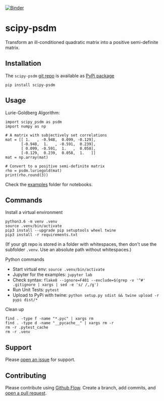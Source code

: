 [![Binder](https://mybinder.org/badge.svg)](https://mybinder.org/v2/gh/ulf1/scipy-psdm/master?urlpath=lab)

# scipy-psdm
Transform an ill-conditioned quadratic matrix into a positive semi-definite matrix.

## Installation
The `scipy-psdm` [git repo](http://github.com/ulf1/scipy-psdm) is available as [PyPi package](https://pypi.org/project/scipy-psdm)

```
pip install scipy-psdm
```


## Usage
Lurie-Goldberg Algorithm:

```
import scipy_psdm as psdm
import numpy as np

# A matrix with subjectively set correlations
mat = [[ 1.   , -0.948,  0.099, -0.129],
       [-0.948,  1.   , -0.591,  0.239],
       [ 0.099, -0.591,  1.   ,  0.058],
       [-0.129,  0.239,  0.058,  1.   ]]
mat = np.array(mat)

# Convert to a positive semi-definite matrix
rho = psdm.luriegold(mat)
print(rho.round(3))
```

Check the [examples](https://github.com/ulf1/scipy-psdm/tree/master/examples) folder for notebooks.


## Commands
Install a virtual environment

```
python3.6 -m venv .venv
source .venv/bin/activate
pip3 install --upgrade pip setuptools wheel twine
pip3 install -r requirements.txt
```

(If your git repo is stored in a folder with whitespaces, then don't use the subfolder `.venv`. Use an absolute path without whitespaces.)

Python commands

* Start virtual env: `source .venv/bin/activate`
* Jupyter for the examples: `jupyter lab`
* Check syntax: `flake8 --ignore=F401 --exclude=$(grep -v '^#' .gitignore | xargs | sed -e 's/ /,/g')`
* Run Unit Tests: `pytest`
* Upload to PyPi with twine: `python setup.py sdist && twine upload -r pypi dist/*`

Clean up 

```
find . -type f -name "*.pyc" | xargs rm
find . -type d -name "__pycache__" | xargs rm -r
rm -r .pytest_cache
rm -r .venv
```

## Support
Please [open an issue](https://github.com/ulf1/scipy-psdm/issues/new) for support.


## Contributing
Please contribute using [Github Flow](https://guides.github.com/introduction/flow/). Create a branch, add commits, and [open a pull request](https://github.com/ulf1/scipy-psdm/compare/).
